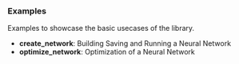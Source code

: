 ### Examples

Examples to showcase the basic usecases of the library.

- **create_network**: Building Saving and Running a Neural Network
- **optimize_network**: Optimization of a Neural Network
